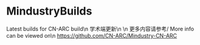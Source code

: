 # MindustryBuilds
Latest builds for CN-ARC build\n
学术端更新\n
\n
更多内容请参考/ More info can be viewed on\n
https://github.com/CN-ARC/Mindustry-CN-ARC
